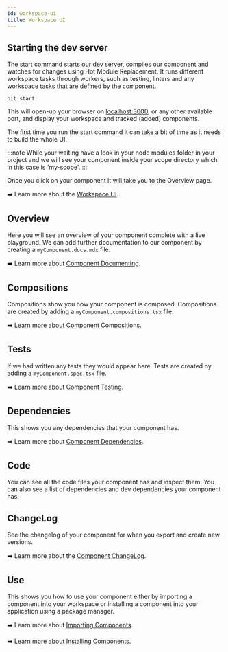 ```yaml
---
id: workspace-ui
title: Workspace UI
---
```

## Starting the dev server

The start command starts our dev server, compiles our component and watches for changes using Hot Module Replacement. It runs different workspace tasks through workers, such as testing, linters and any workspace tasks that are defined by the component.

```shell
bit start
```

This will open-up your browser on [localhost:3000](http://localhost:3000), or any other available port, and display your workspace and tracked (added) components.

The first time you run the start command it can take a bit of time as it needs to build the whole UI.

:::note
While your waiting have a look in your node modules folder in your project and we will see your component inside your scope directory which in this case is 'my-scope'.
:::

Once you click on your component it will take you to the Overview page.

:arrow_right: Learn more about the [Workspace UI](/building-with-bit/workspace/workspace-ui).

## Overview

Here you will see an overview of your component complete with a live playground. We can add further documentation to our component by creating a `myComponent.docs.mdx` file.

:arrow_right: Learn more about [Component Documenting](/building-with-bit/documenting/overview).

## Compositions

Compositions show you how your component is composed. Compositions are created by adding a `myComponent.compositions.tsx` file.

:arrow_right: Learn more about [Component Compositions](/building-with-bit/compositions/overview).

## Tests

If we had written any tests they would appear here. Tests are created by adding a `myComponent.spec.tsx` file.

:arrow_right: Learn more about [Component Testing](/building-with-bit/testing/adding-tests).

## Dependencies

This shows you any dependencies that your component has.

:arrow_right: Learn more about [Component Dependencies](/building-with-bit/dependency-resolver/overview).

## Code 

You can see all the code files your component has and inspect them. You can also see a list of dependencies and dev dependencies your component has. 

## ChangeLog

See the changelog of your component for when you export and create new versions.

:arrow_right: Learn more about the [Component ChangeLog](/building-with-bit/component/inspecting#workspace-ui).

## Use

This shows you how to use your component either by importing a component into your workspace or installing a component into your application using a package manager. 

:arrow_right: Learn more about [Importing Components](/building-with-bit/component/importing).

:arrow_right: Learn more about [Installing Components](/building-with-bit/component/installing).